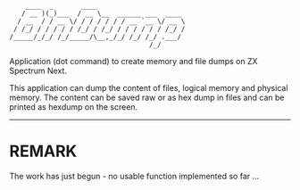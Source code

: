         ____  _       ____                      
       / __ )(_)___  / __ \__  ______ ___  ____ 
      / __  / / __ \/ / / / / / / __ `__ \/ __ \
     / /_/ / / / / / /_/ / /_/ / / / / / / /_/ /
    /_____/_/_/ /_/_____/\__,_/_/ /_/ /_/ .___/ 
                                       /_/      

Application (dot command) to create memory and file dumps on ZX Spectrum Next.

This application can dump the content of files, logical memory and physical memory. The content can be saved raw or as hex dump in files and can be printed as hexdump on the screen.

---

# REMARK

The work has just begun - no usable function implemented so far ...
